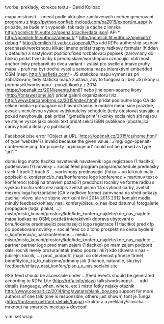 tvorba, preklady, korekce textu - David Kolibac

mapa mistnosti - zmenit podle aktualne zamluvenych uceben
generovani programu z http://python-conflab.rhcloud.com/oa2015/export/m_app/ (v pripade, ze bude mit vypadek, tak tady je cache z lonska http://pcmlich.fit.vutbr.cz/openalt/cache/data.json)
    API
    * http://pcmlich.fit.vutbr.cz/openalt/
    * http://pcmlich.fit.vutbr.cz/openalt/?debug
    * http://pcmlich.fit.vutbr.cz/openalt/?ts
add RDFa authorship
seznam prednasek/workshopu
    klikaci jmeno
        pridat trapny radkovy formular (hidden v defaultu) a nastylovat position:fixed
    rozbalovaci popisek (zarovnany do bloku)
pridat hvezdicky k prednaskam/worshopum oznacujici obtiznost
anchor linky prebarvit do dvou variant - zvlast pro svetle a tmave pruhy
mapa - pruh ma byt trochu vyssi a samotna mapa interaktivni embedded OSM (napr. http://leafletjs.com/ - JS statickou mapu vymeni az pri zobrazovani; tedy staticka mapa zustava, aby to fungovalo i bez JS)
ikony u prednasek/workshopu - pouzit ikonky z 2014 (https://openalt.cz/2014/events.html)? nebo jine open-source ikony (http://fontawesome.io/)
pridat galerii organizatoru (viz. http://www.barcampbrno.cz/2015/index.html)
pridat podlouhle logo OA do sekce media->propagace
na hlavni strance je mobilni menu sice prazdne, avsak s nenulovou vyskou
vytisknutelny schedule (tedy otestovat stavajici a pokud nevyhovuje, pak pridat "@media print")
ikonky socialnich siti nejsou ve stejne vysce jako okolni text
pridat sekci ISBN publikace (obsahujici carovy kod a detaily o publikaci)










Facebook pise error "Object at URL 'https://openalt.cz/2015/cs/home.html' of type 'website' is invalid because the given value '../img/logo-openalt-conference.png' for property 'og:image:url' could not be parsed as type 'url'. "







domu
    logo
    motto
    tlacitka
        navstevnik
            navstevnik
                logo
                registrace (1 tlacitko)
                podekovani (?)
                novinky + social feed
            program
                program/schedule
                prednasky
                    track 1
                    track 2
                    track 3
                    ...
                workshopy
                prednasejici (fotky + po kliknuti maly popisek)
            o_konferenci/o_nas/konference
                logo konference + martinuv text o konferenci (oboji na tmavem pozadi?)
                predchozi rocniky ve forme radku
                    s vyskou trochu vetsi nez nadpis
                    zvetsit pismo 1.5x
                    vyhodit carky, zvetsit mezery
                    loga horizontalne (OA v radkove forme) zarovnana na stred
                    odkazy zacinaji vlevo, ale ve stejne vertikalni linii
                    <logo> 2014 2013 2012
                kontakt
            media
                minuly feedback/ohlasy_nasi_konfery/pisou_o_nas (bez datumu)
                fotogalerie
                propagace (loga, plakat, ...)
            misto/misto_konani/prostory/kde/kde_konferu_najdete/kde_nas_najdete
                mapa (odkaz na OSM; pozdeji interaktivni)
                doprava
                ubytovani
                o brnu/lokalite
        prednasejici
            prednasejici
                logo
                registrace (1 tlacitko)
                pred
                    cfp
                po
                    podekovani
                novinky + social feed
            co z toho
                prospekt na cestu
                bydleni
            o_konferenci/o_nas/konference
                ...
            media
                ...
            misto/misto_konani/prostory/kde/kde_konferu_najdete/kde_nas_najdete
                ...
        partner
            partner
                logo
                pred
                    mam zajem (1 tlacitko)
                po
                    mam zajem podporit dalsi rocnik
                levely
                brozura/letak (nebo pouze link?)
            kdo (duvera v nas - jubilejni rocnik, ...)
            proč_podpořit (např. co otevřenost přinese firmě)
            benefity/co_za_to_nabizime/odmeny
            jak (finance, naturalie, sluzby)
    feedback/ohlasy_nasi_konfery/pisou_o_nas
    socialni site

RSS feed should be accessible under .../feed
events should be generated according to RDFa Lite (http://rdfa.info/play/)
talks/workshops/... - add details (language, when, where, etc.)
misto fotky nejaky otaznik http://www.openalt.cz/2014/img/avatars/blank_boy.png
support for more authors of one talk (one is responsible, others just shown)
font je Tunga (http://fontzone.net/font-details/tunga)
struktura a preklady/slovicka - mrknout na smartdev meetup + devconf

vim: set wrap:

